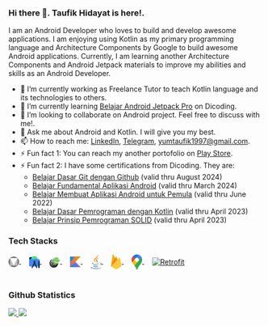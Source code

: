 ### Hi there 👋. **Taufik Hidayat** is here!.

I am an Android Developer who loves to build and develop awesome applications. I am enjoying using Kotlin as my primary programming language and Architecture Components by Google to build awesome Android applications. Currently, I am learning another Architecture Components and Android Jetpack materials to improve my abilities and skills as an Android Developer.

- 🔭 I’m currently working as Freelance Tutor to teach Kotlin language and its technologies to others.
- 🌱 I’m currently learning [Belajar Android Jetpack Pro](https://www.dicoding.com/academies/129) on Dicoding.
- 👯 I’m looking to collaborate on Android project. Feel free to discuss with me!.
- 💬 Ask me about Android and Kotlin. I will give you my best.
- 📫 How to reach me: [LinkedIn](https://linkedin.com/in/taufik-hidayat), [Telegram](https://t.me/yumtaufik), yumtaufik1997@gmail.com.
- ⚡ Fun fact 1: You can reach my another portofolio on [Play Store](https://play.google.com/store/apps/dev?id=5667961808037787969).
- ⚡ Fun fact 2: I have some certifications from Dicoding. They are:
  - [Belajar Dasar Git dengan Github](https://www.dicoding.com/academies/317) (valid thru August 2024)
  - [Belajar Fundamental Aplikasi Android](https://www.dicoding.com/academies/14) (valid thru March 2024)
  - [Belajar Membuat Aplikasi Android untuk Pemula](https://www.dicoding.com/academies/51) (valid thru June 2022)
  - [Belajar Dasar Pemrograman dengan Kotlin](https://www.dicoding.com/academies/80) (valid thru April 2023)
  - [Belajar Prinsip Pemrograman SOLID](https://www.dicoding.com/academies/169) (valid thru April 2023)

### Tech Stacks ###
<a href="https://developer.android.com/studio">
  <img align="center" alt="Material Design" title="Material Design" width="21px" src="https://github.com/yumtaufikhidayat/yumtaufikhidayat/blob/main/material_design_logo.png" />
</a>
&nbsp;
&nbsp;
<a href="https://developer.android.com/studio">
  <img align="center" alt="Android Studio" title="Android Studio" width="21px" src="https://raw.githubusercontent.com/yumtaufikhidayat/yumtaufikhidayat/main/android-studio.svg" />
</a>
&nbsp;
&nbsp;
<a href="https://developer.android.com/jetpack">
  <img align="center" alt="Android Jetpack" title="Android Jetpack" width="21px" src="https://github.com/yumtaufikhidayat/yumtaufikhidayat/blob/main/android-jetpack.png" />
</a>
&nbsp;
&nbsp;
<a href="https://kotlinlang.org/">
  <img align="center" alt="Kotlin" title="Kotlin" width="21px" src="https://raw.githubusercontent.com/yumtaufikhidayat/yumtaufikhidayat/main/kotlin.svg" />
</a>
&nbsp;
&nbsp;
<a href="https://www.java.com/en/">
  <img align="center" alt="Java" title="Java" width="21px" src="https://raw.githubusercontent.com/yumtaufikhidayat/yumtaufikhidayat/main/java.svg" />
</a>
&nbsp;
&nbsp;
<a href="https://firebase.google.com/">
  <img align="center" alt="Firebase" title="Firebase" width="21px" src="https://raw.githubusercontent.com/yumtaufikhidayat/yumtaufikhidayat/main/firebase.svg" />
</a>
&nbsp;
&nbsp;
<a href="https://cloud.google.com/">
  <img align="center" alt="Google Maps" title="Google Maps" width="21px" src="https://raw.githubusercontent.com/yumtaufikhidayat/yumtaufikhidayat/main/google-maps.svg" />
</a>
&nbsp;
&nbsp;
<a href="https://github.com/square/retrofit">
  <img align="center" alt="Retrofit" title="Retrofit" width="21px" src="https://avatars.githubusercontent.com/u/82592?s=200&v=4" />
</a>
<br/>
<br/>

### Github Statistics ###
<p align="left">
<a href="https://github.com/yumtaufikhidayat">
  <img height="180em" src="https://github-readme-stats-eight-theta.vercel.app/api?username=yumtaufikhidayat&show_icons=true&theme=algolia&include_all_commits=true&count_private=true"/>
  <img height="180em" src="https://github-readme-stats-eight-theta.vercel.app/api/top-langs/?username=yumtaufikhidayat&layout=compact&langs_count=8&theme=algolia"/>
</a>
</p>
